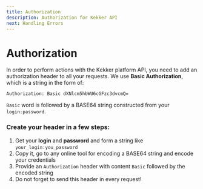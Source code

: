 ```yaml
---
title: Authorization
description: Authorization for Kekker API
next: Handling Errors
---
```


# Authorization

In order to perform actions with the Kekker platform API, you need to add an authorization header to all your requests. 
We use **Basic Authorization**, which is a string in the form of:
```shell
Authorization: Basic dXNlcm5hbWU6cGFzc3dvcmQ=
```
`Basic` word is followed by a BASE64 string constructed from your `login:password`.
  
### Create your header in a few steps:
1. Get your **login** and **password** and form a string like `your_login:you_password`
2. Copy it, go to any online tool for encoding a BASE64 string and encode your credentials
3. Provide an `Authorization` header with content `Basic` followed by the encoded string
4. Do not forget to send this header in every request!
